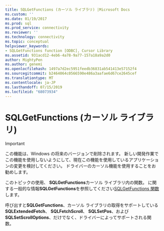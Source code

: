 ```yaml
---
title: SQLGetFunctions (カーソル ライブラリ) |Microsoft Docs
ms.custom: ''
ms.date: 01/19/2017
ms.prod: sql
ms.prod_service: connectivity
ms.reviewer: ''
ms.technology: connectivity
ms.topic: conceptual
helpviewer_keywords:
- SQLGetFunctions function [ODBC], Cursor Library
ms.assetid: 931acd12-4eb6-4a78-9a77-157a18a9a2d0
author: MightyPen
ms.author: genemi
ms.openlocfilehash: 1497a7d2ec5951feedb36831ab541413e57152f4
ms.sourcegitcommit: b2464064c0566590e486a3aafae6d67ce2645cef
ms.translationtype: MT
ms.contentlocale: ja-JP
ms.lasthandoff: 07/15/2019
ms.locfileid: "68073934"
---
```

# <a name="sqlgetfunctions-cursor-library"></a>SQLGetFunctions (カーソル ライブラリ)
> [!IMPORTANT]  
>  この機能は、Windows の将来のバージョンで削除されます。 新しい開発作業でこの機能を使用しないようにして、現在この機能を使用しているアプリケーションの変更を検討してください。 ドライバーのカーソル機能を使用することをお勧めします。  
  
 このトピックの使用、 **SQLGetFunctions**カーソル ライブラリ内の関数。 に関する一般的な情報**SQLGetFunctions**を参照してください[SQLGetFunctions 関数](../../../odbc/reference/syntax/sqlgetfunctions-function.md)します。  
  
 呼び出すと**SQLGetFunctions**、カーソル ライブラリの取得をサポートしている**SQLExtendedFetch**、 **SQLFetchScroll**、 **SQLSetPos**、および**SQLSetScrollOptions**、だけでなく、ドライバーによってサポートされる関数。

